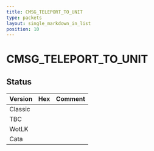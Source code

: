 ```yaml
---
title: CMSG_TELEPORT_TO_UNIT
type: packets
layout: single_markdown_in_list
position: 10
---
```


# CMSG_TELEPORT_TO_UNIT

## Status

Version | Hex | Comment
---------- | ---------- | ---------- 
Classic |  |  
TBC |  |  
WotLK |  |  
Cata |  |  
